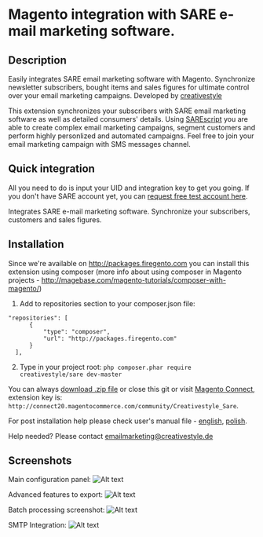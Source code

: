 Magento integration with SARE e-mail marketing software.
=========================================================


Description
----------------------------------------------------------
Easily integrates SARE email marketing software with Magento. Synchronize newsletter subscribers, bought items and sales figures for ultimate control over your email marketing campaigns. Developed by [creativestyle](http://www.creativestyle.de/)

This extension synchronizes your subscribers with SARE email marketing software as well as detailed consumers' details.
Using [SAREscript](http://sare.pl/en/offer/5-sarescript)  you are able to create complex email marketing campaigns, segment customers and perform highly personlized and automated campaigns. Feel free to join your email marketing campaign with SMS messages channel.

Quick integration
----------------------------------------------------------

All you need to do is input your UID and integration key to get you going. If you don't have SARE account yet, you can [request free test account here](http://sare.pl/en/configuration/1).</a></p>
Integrates SARE e-mail marketing software. Synchronize your subscribers, customers and sales figures.

Installation
----------------------------------------------------------
Since we're available on http://packages.firegento.com you can install this extension using composer (more info about using composer in Magento projects - http://magebase.com/magento-tutorials/composer-with-magento/)

1. Add to repositories section to your composer.json file:
  ```
  "repositories": [
        {
            "type": "composer",
            "url": "http://packages.firegento.com"
        }
    ],
  ```
2. Type in your project root:
   ```php composer.phar require creativestyle/sare dev-master```

You can always [download .zip file](https://github.com/adamkarnowka/sare-magento-integration/archive/master.zip) or close this git or visit [Magento Connect](http://www.magentocommerce.com/magento-connect/sare-integration-1.html), extension key is:   ```http://connect20.magentocommerce.com/community/Creativestyle_Sare```.

For post installation help please check user's manual file - [english](https://github.com/adamkarnowka/magento-sare-integration/blob/master/SARE-users-manal_en.pdf?raw=true), [polish](https://github.com/adamkarnowka/magento-sare-integration/blob/master/SARE-users-manal_pl.pdf?raw=true).

Help needed? Please contact <emailmarketing@creativestyle.de>


Screenshots
----------------------------------------------------------
Main configuration panel:
![Alt text](https://raw.githubusercontent.com/adamkarnowka/sare-magento-extension/master/screenshots/1.png "Screenshot")

Advanced features to export:
![Alt text](https://raw.githubusercontent.com/adamkarnowka/sare-magento-extension/master/screenshots/2.png "Screenshot")

Batch processing screenshot:
![Alt text](https://raw.githubusercontent.com/adamkarnowka/sare-magento-extension/master/screenshots/4.png "Screenshot")

SMTP Integration:
![Alt text](https://raw.githubusercontent.com/adamkarnowka/sare-magento-extension/master/screenshots/3.png "Screenshot")
